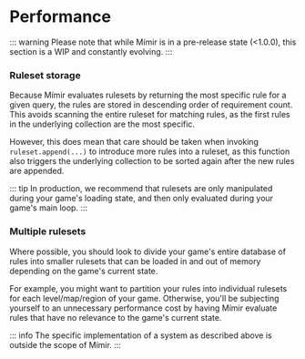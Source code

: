 # Performance

::: warning
Please note that while Mímir is in a pre-release state (<1.0.0), this section is a WIP and constantly evolving.
:::

### Ruleset storage

Because Mímir evaluates rulesets by returning the most specific rule for a given query, the rules are stored in descending order of requirement count. This avoids scanning the entire ruleset for matching rules, as the first rules in the underlying collection are the most specific.

However, this does mean that care should be taken when invoking `ruleset.append(...)` to introduce more rules into a ruleset, as this function also triggers the underlying collection to be sorted again after the new rules are appended.

::: tip
In production, we recommend that rulesets are only manipulated during your game's loading state, and then only evaluated during your game's main loop.
:::

### Multiple rulesets

Where possible, you should look to divide your game's entire database of rules into smaller rulesets that can be loaded in and out of memory depending on the game's current state.

For example, you might want to partition your rules into individual rulesets for each level/map/region of your game. Otherwise, you'll be subjecting yourself to an unnecessary performance cost by having Mímir evaluate rules that have no relevance to the game's current state.

::: info
The specific implementation of a system as described above is outside the scope of Mímir.
:::
